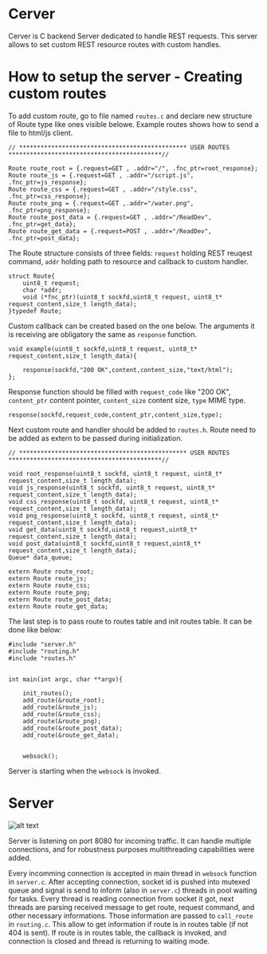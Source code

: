 # Cerver

Cerver is C backend Server dedicated to handle REST requests. This server allows to set custom REST resource routes with custom handles.

# How to setup the server - Creating custom routes 

To add custom route, go to file named ```routes.c``` and declare new structure of Route type like ones visible belowe. Example routes shows how to send a file to html/js client.


```
// *********************************************** USER ROUTES *******************************************//

Route route_root = {.request=GET , .addr="/", .fnc_ptr=root_response};
Route route_js = {.request=GET , .addr="/script.js", .fnc_ptr=js_response};
Route route_css = {.request=GET , .addr="/style.css", .fnc_ptr=css_response};
Route route_png = {.request=GET ,.addr="/water.png", .fnc_ptr=png_response};
Route route_post_data = {.request=GET , .addr="/ReadDev", .fnc_ptr=get_data};
Route route_get_data = {.request=POST , .addr="/ReadDev", .fnc_ptr=post_data};
```

The Route structure consists of three fields: ```request``` holding REST reuqest command, ```addr``` holding path to resource and callback to custom handler. 

```
struct Route{
    uint8_t request;
    char *addr;
    void (*fnc_ptr)(uint8_t sockfd,uint8_t request, uint8_t* request_content,size_t length_data); 
}typedef Route;
```

Custom callback can be created based on the one below. The arguments it is receiving are obligatory the same as ```response``` function. 

```
void example(uint8_t sockfd,uint8_t request, uint8_t* request_content,size_t length_data){

    response(sockfd,"200 OK",content,content_size,"text/html"); 
};
```

Response function should be filled with ```request_code``` like "200 OK", ```content_ptr``` content pointer, ```content_size``` content size, ```type``` MIME type.

```
response(sockfd,request_code,content_ptr,content_size,type); 
```

Next custom route and handler should be added to ```routes.h```. Route need to be added as extern to be passed during initialization. 

```
// *********************************************** USER ROUTES *******************************************//

void root_response(uint8_t sockfd, uint8_t request, uint8_t* request_content,size_t length_data);
void js_response(uint8_t sockfd, uint8_t request, uint8_t* request_content,size_t length_data);
void css_response(uint8_t sockfd, uint8_t request, uint8_t* request_content,size_t length_data);
void png_response(uint8_t sockfd, uint8_t request, uint8_t* request_content,size_t length_data);
void get_data(uint8_t sockfd,uint8_t request,uint8_t* request_content,size_t length_data);
void post_data(uint8_t sockfd,uint8_t request,uint8_t* request_content,size_t length_data);
Queue* data_queue;

extern Route route_root;
extern Route route_js;
extern Route route_css;
extern Route route_png;
extern Route route_post_data;
extern Route route_get_data;

```

The last step is to pass route to routes table and init routes table. It can be done like below:  

```
#include "server.h"
#include "routing.h"
#include "routes.h"


int main(int argc, char **argv){
    
    init_routes();
    add_route(&route_root);
    add_route(&route_js);
    add_route(&route_css);  
    add_route(&route_png); 
    add_route(&route_post_data);
    add_route(&route_get_data);


    websock();      
```
Server is starting when the ```websock``` is invoked.

# Server

![alt text](http://url/to/img.png)

Server is listening on port 8080 for incoming traffic. It can handle multiple connections, and for robustness purposes multithreading capabilities were added. 

Every incomming connection is accepted in main thread in ```websock``` function in ```server.c```. After accepting connection, socket id is pushed into mutexed queue and signal is send to inform (also in ```server.c```) threads in pool waiting for tasks. Every thread is reading connection from socket it got, next threads are parsing received message to get route, request command, and other necessary informations. Those information are passed to ```call_route``` in ```routing.c```. This allow to get information if route is in routes table (if not 404 is sent). If route is in routes table, the callback is invoked, and connection is closed and thread is returning to waiting mode.     

